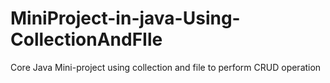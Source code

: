 # MiniProject-in-java-Using-CollectionAndFIle
Core Java Mini-project using collection and file to perform CRUD operation
